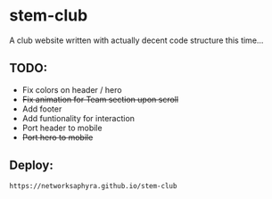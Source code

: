 # stem-club
A club website written with actually decent code structure this time...

## TODO:
- Fix colors on header / hero
- ~~Fix animation for Team section upon scroll~~
- Add footer
- Add funtionality for interaction
- Port header to mobile
- ~~Port hero to mobile~~

## Deploy:
```
https://networksaphyra.github.io/stem-club
```

